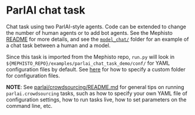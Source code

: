 # ParlAI chat task

Chat task using two ParlAI-style agents. Code can be extended to change the number of human agents or to add bot agents. See the Mephisto [README](https://github.com/facebookresearch/Mephisto/blob/main/examples/parlai_chat_task_demo/README.md) for more details, and see the [`model_chat/`](https://github.com/facebookresearch/ParlAI/tree/main/parlai/crowdsourcing/tasks/model_chat) folder for an example of a chat task between a human and a model.

Since this task is imported from the Mephisto repo, `run.py` will look in `${MEPHISTO_REPO}/examples/parlai_chat_task_demo/conf/` for YAML configuration files by default. See [here](https://github.com/facebookresearch/ParlAI/tree/main/parlai/crowdsourcing/tasks#specifying-your-own-yaml-file) for how to specify a custom folder for configuration files.

**NOTE**: See [parlai/crowdsourcing/README.md](https://github.com/facebookresearch/ParlAI/blob/main/parlai/crowdsourcing/README.md) for general tips on running `parlai.crowdsourcing` tasks, such as how to specify your own YAML file of configuration settings, how to run tasks live, how to set parameters on the command line, etc.

